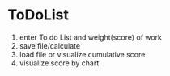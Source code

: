 # ToDoList
1. enter To do List and weight(score) of work
2. save file/calculate
3. load file or visualize cumulative score
4. visualize score by chart
